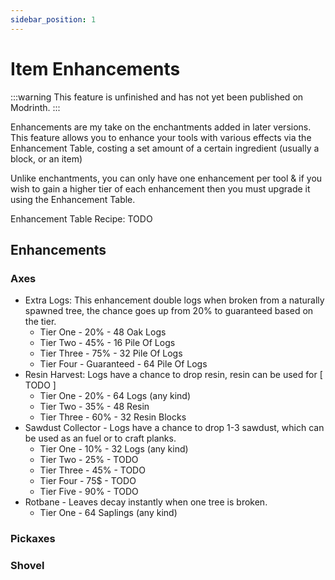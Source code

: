```yaml
---
sidebar_position: 1
---
```

# Item Enhancements

:::warning
This feature is unfinished and has not yet been published on Modrinth.
:::


Enhancements are my take on the enchantments added in later versions. 
This feature allows you to enhance your tools with various effects via the Enhancement Table, costing a set amount of a certain ingredient (usually a block, or an item)

Unlike enchantments, you can only have one enhancement per tool & if you wish to gain a higher tier of each enhancement then you must upgrade it using the Enhancement Table.

Enhancement Table Recipe:
TODO

## Enhancements

### Axes
- Extra Logs: This enhancement double logs when broken from a naturally spawned tree, the chance goes up from 20% to guaranteed based on the tier.
    - Tier One - 20% - 48 Oak Logs
    - Tier Two - 45% - 16 Pile Of Logs
    - Tier Three - 75% - 32 Pile Of Logs
    - Tier Four - Guaranteed - 64 Pile Of Logs
- Resin Harvest: Logs have a chance to drop resin, resin can be used for [ TODO ]
    - Tier One - 20% - 64 Logs (any kind)
    - Tier Two - 35% - 48 Resin
    - Tier Three - 60% - 32 Resin Blocks
- Sawdust Collector - Logs have a chance to drop 1-3 sawdust, which can be used as an fuel or to craft planks.
    - Tier One - 10% - 32 Logs (any kind)
    - Tier Two - 25% - TODO
    - Tier Three - 45% - TODO
    - Tier Four - 75$ - TODO
    - Tier Five - 90% - TODO
- Rotbane - Leaves decay instantly when one tree is broken.
    - Tier One - 64 Saplings (any kind)

### Pickaxes

### Shovel
